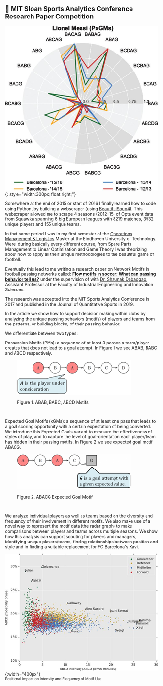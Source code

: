 ## 🔬 MIT Sloan Sports Analytics Conference Research Paper Competition

![Messi's Flow Motif Style Radar Graph](/imgs/messi.jpg){: style="width:300px; float:right;"}

Somewhere at the end of 2015 or start of 2016 I finally learned how to code using Python, 
by building a webscraper (using [BeautifulSoup4](https://pypi.org/project/beautifulsoup4/)). 
This webscraper allowed me to scrape 4 seasons (2012–15) of Opta event data from [Squawka](https://www.squawka.com) spanning 6 big European leagues with 8219 matches, 
3532 unique players and 155 unique teams.

In that same period I was in my first semester of the [Operations Management & Logistics](https://www.tue.nl/en/education/graduate-school/master-operations-management-and-logistics/) Master at the Eindhoven University of Technology.
Were, during basically every different course, from Spare Parts Management to Linear Optimization and Game Theory I was theorizing about 
how to apply all their unique methodologies to the beautiful game of football.

Eventually this lead to me writing a research paper on [Network Motifs](https://en.wikipedia.org/wiki/Network_motif) in football passing networks called: [<b>Flow motifs in soccer: What can passing behavior tell us?</b>](https://content.iospress.com/download/journal-of-sports-analytics/jsa190290?id=journal-of-sports-analytics%2Fjsa190290)
 under the supervision of with [Dr. Shaunak Dabadgao](https://research.tue.nl/en/persons/shaunak-s-dabadghao/publications/), Assistant Professor at the Faculty of Industrial Engineering and Innovation Sciences. 
 
The research was accepted into the MIT Sports Analytics Conference in 2017 and published in the Journal of Quantitative Sports in 2019.

In the article we show how to support decision making within clubs by analyzing the unique passing behaviors (motifs) 
of players and teams from the patterns, or building blocks, of their passing behavior.

We differentiate between two types:

Possession Motifs (PMs): a sequence of at least 3 passes a team/player creates that does not lead to a goal attempt. 
In Figure 1 we see ABAB, BABC and ABCD respectively.

<figure>    
    <p><img src="/imgs/flow_motifs.png" width="375"></p>
    <figcaption>Figure 1. ABAB, BABC, ABCD Motifs
    </figcaption>    
</figure>
<br>

Expected Goal Motifs (xGMs): a sequence of at least one pass that leads to a goal scoring opportunity with a certain
 expectation of being converted. We introduce this Expected Goals variant to measure the effectiveness of styles of play, 
 and to capture the level of goal-orientation each player/team has hidden in their passing motifs.
 In Figure 2 we see expected goal motif ABACG.
 <figure>    
    <p><img src="/imgs/flow_motifs_2.png" width="375"></p>
    <figcaption> Figure 2. ABACG Expected Goal Motif
    </figcaption>    
</figure>
<br>

We analyze individual players as well as teams based on the diversity and frequency of their involvement in different motifs. 
 We also make use of a novel way to represent the motif data (the radar graph) to make comparisons between players and teams across multiple seasons. 
 We show how this analysis can support scouting for players and managers, identifying unique players/teams, finding relationships between position and style and in finding a suitable replacement for FC Barcelona's Xavi.

 
![Positional Impact on Intensity and Frequency of Motif Use](/imgs/ABCD.jpg){:width="400px"}
<br /><sup>Positional Impact on Intensity and Frequency of Motif Use</sup>
<br />
